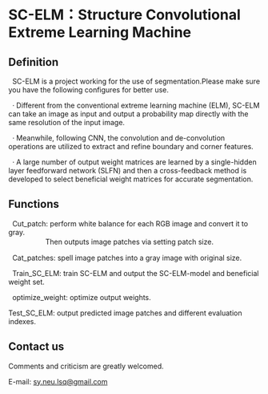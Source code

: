 # SC-ELM：Structure Convolutional Extreme Learning Machine
 ## Definition
   
   SC-ELM is a project working for the use of segmentation.Please make sure you have the following configures for better use.
   
   · Different from the conventional extreme learning machine (ELM), SC-ELM can take an image as input and output a probability map directly with the same resolution of the input image. 
   
   · Meanwhile, following CNN, the convolution and de-convolution operations are utilized to extract and refine boundary and corner features. 
   
   · A large number of output weight matrices are learned by a single-hidden layer feedforward network (SLFN) and then a cross-feedback method is developed to select beneficial weight matrices for accurate segmentation.
 ## Functions
     
   Cut_patch: perform white balance for each RGB image and convert it to gray. <br>　　　　　 Then outputs image patches via setting patch size.
      
   Cat_patches: spell image patches into a gray image with original size. 
      
   Train_SC_ELM: train SC-ELM and output the SC-ELM-model and beneficial weight set.
   
   optimize_weight: optimize output weights.
   
  Test_SC_ELM: output predicted image patches and different evaluation indexes.

 ## Contact us
     
   Comments and criticism are greatly welcomed.
     
   E-mail: sy.neu.lsq@gmail.com
